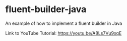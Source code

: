 # fluent-builder-java
An example of how to implement a fluent builder in Java

Link to YouTube Tutorial: https://youtu.be/A8Ls7Vu9xqE
